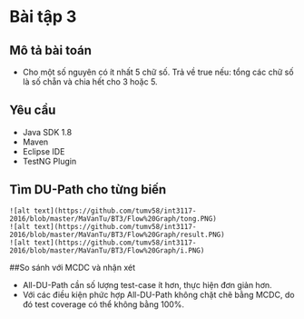 ﻿# Bài tập 3

## Mô tả bài toán
 - Cho một số nguyên có ít nhất 5 chữ số.
   Trả về true nếu: tổng các chữ số là số chẵn và chia hết cho 3 hoặc 5.


## Yêu cầu
 - Java SDK 1.8
 - Maven
 - Eclipse IDE
 - TestNG Plugin
 
## Tìm DU-Path cho từng biến
    ![alt text](https://github.com/tumv58/int3117-2016/blob/master/MaVanTu/BT3/Flow%20Graph/tong.PNG)
    ![alt text](https://github.com/tumv58/int3117-2016/blob/master/MaVanTu/BT3/Flow%20Graph/result.PNG)
    ![alt text](https://github.com/tumv58/int3117-2016/blob/master/MaVanTu/BT3/Flow%20Graph/i.PNG)
##So sánh với MCDC và nhận xét
- All-DU-Path cần số lượng test-case ít hơn, thực hiện đơn giản hơn.
- Với các điều kiện phức hợp All-DU-Path không chặt chẽ bằng MCDC, do đó test coverage có thể không bằng 100%.